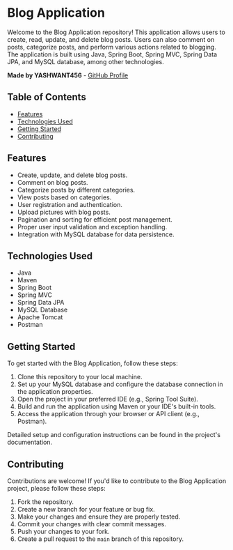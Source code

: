 # Blog Application

Welcome to the Blog Application repository! This application allows users to create, read, update, and delete blog posts. Users can also comment on posts, categorize posts, and perform various actions related to blogging. The application is built using Java, Spring Boot, Spring MVC, Spring Data JPA, and MySQL database, among other technologies.

**Made by YASHWANT456** - [GitHub Profile](https://github.com/YASHWANT456)

## Table of Contents

- [Features](#features)
- [Technologies Used](#technologies-used)
- [Getting Started](#getting-started)
- [Contributing](#contributing)


## Features

- Create, update, and delete blog posts.
- Comment on blog posts.
- Categorize posts by different categories.
- View posts based on categories.
- User registration and authentication.
- Upload pictures with blog posts.
- Pagination and sorting for efficient post management.
- Proper user input validation and exception handling.
- Integration with MySQL database for data persistence.

## Technologies Used

- Java
- Maven
- Spring Boot
- Spring MVC
- Spring Data JPA
- MySQL Database
- Apache Tomcat
- Postman

## Getting Started

To get started with the Blog Application, follow these steps:

1. Clone this repository to your local machine.
2. Set up your MySQL database and configure the database connection in the application properties.
3. Open the project in your preferred IDE (e.g., Spring Tool Suite).
4. Build and run the application using Maven or your IDE's built-in tools.
5. Access the application through your browser or API client (e.g., Postman).

Detailed setup and configuration instructions can be found in the project's documentation.

## Contributing

Contributions are welcome! If you'd like to contribute to the Blog Application project, please follow these steps:

1. Fork the repository.
2. Create a new branch for your feature or bug fix.
3. Make your changes and ensure they are properly tested.
4. Commit your changes with clear commit messages.
5. Push your changes to your fork.
6. Create a pull request to the `main` branch of this repository.


